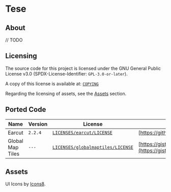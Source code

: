 # Tese

## About

// TODO

## Licensing

The source code for this project is licensed under the GNU General Public License v3.0 (SPDX-License-Identifier: `GPL-3.0-or-later`).

A copy of this license is available at: [`COPYING`](COPYING)

Regarding the licensing of assets, see the [Assets](#assets) section.

## Ported Code

|  Name  |  Version  | License | Original Source Code |
|--------|-----------|---------|------------|
| Earcut | `2.2.4` | [`LICENSES/earcut/LICENSE`](LICENSES/earcut/LICENSE) | [https://github.com/mapbox/earcut](https://github.com/mapbox/earcut) |
| Global Map Tiles | `---` | [`LICENSES/globalmaptiles/LICENSE`](LICENSES/globalmaptiles/LICENSE) | [https://gist.github.com/maptiler/fddb5ce33ba995d5523de9afdf8ef118](https://gist.github.com/maptiler/fddb5ce33ba995d5523de9afdf8ef118) |

## Assets

UI Icons by [Icons8](https://icons8.com).

